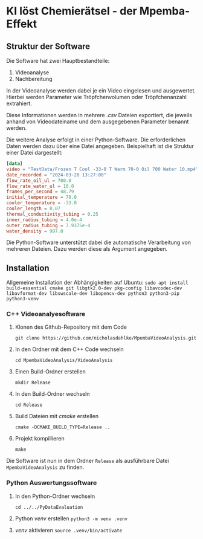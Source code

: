 # KI löst Chemierätsel - der Mpemba-Effekt

## Struktur der Software
Die Software hat zwei Hauptbestandteile:
1. Videoanalyse
2. Nachbereitung

In der Videoanalyse werden dabei je ein Video eingelesen und ausgewertet. Hierbei werden Parameter wie Tröpfchenvolumen oder Tröpfchenanzahl extrahiert.

Diese Informationen werden in mehrere *.csv* Dateien exportiert, die jeweils anhand von Videodateiname und dem ausgegebenen Parameter benannt werden.

Die weitere Analyse erfolgt in einer Python-Software. Die erforderlichen Daten werden dazu über eine Datei angegeben. 
Beispielhaft ist die Struktur einer Datei dargestellt:


```toml
[data]
video = "TestData/Frozen T Cool -33-0 T Warm 70-0 Oil 700 Water 10.mp4"
date_recorded = "2024-03-28 13:27:00"
flow_rate_oil_ul = 700.0
flow_rate_water_ul = 10.0
frames_per_second = 48.79
initial_temperature = 70.0
cooler_temperature = -33.0
cooler_length = 0.07
thermal_conductivity_tubing = 0.25
inner_radius_tubing = 4.0e-4
outer_radius_tubing = 7.9375e-4
water_density = 997.0
```
Die Python-Software unterstützt dabei die automatische Verarbeitung von mehreren Dateien.
Dazu werden diese als Argument angegeben.

## Installation
Allgemeine Installation der Abhängigkeiten auf Ubuntu:
`sudo apt install build-essential cmake git libgtk2.0-dev pkg-config libavcodec-dev libavformat-dev libswscale-dev libopencv-dev python3 python3-pip python3-venv`

### C++ Videoanalyesoftware
1. Klonen des Github-Repository mit dem Code
    
    `git clone https://github.com/nicholasdahlke/MpembaVideoAnalysis.git`


2. In den Ordner mit dem C++ Code wechseln

    `cd MpembaVideoAnalysis/VideoAnalysis`


3. Einen Build-Ordner erstellen

    `mkdir Release`


4. In den Build-Ordner wechseln

    `cd Release`


5. Build Dateien mit *cmake* erstellen

    `cmake -DCMAKE_BUILD_TYPE=Release ..`


6. Projekt kompillieren

    `make`

Die Software ist nun in dem Ordner `Release` als ausführbare Datei `MpembaVideoAnalysis` zu finden.

### Python Auswertungssoftware
1. In den Python-Ordner wechseln

   `cd ../../PyDataEvaluation`


2. Python *venv* erstellen
    `python3 -m venv .venv`


3. *venv* aktivieren
    `source .venv/bin/activate`